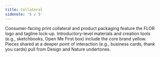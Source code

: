 ```yaml
---
title: Collateral
sidenote: '5 / 5'
---
```


Consumer-facing print collateral and product packaging feature the FLOR logo and tagline lock-up. Introductory-level materials and creation tools (e.g., sketchbooks, Open Me First box) include the core brand yellow. Pieces shared at a deeper point of interaction (e.g., business cards, thank you cards) pull from Design and Nature undertones. 